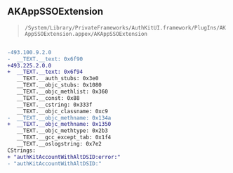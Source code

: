 ## AKAppSSOExtension

> `/System/Library/PrivateFrameworks/AuthKitUI.framework/PlugIns/AKAppSSOExtension.appex/AKAppSSOExtension`

```diff

-493.100.9.2.0
-  __TEXT.__text: 0x6f90
+493.225.2.0.0
+  __TEXT.__text: 0x6f94
   __TEXT.__auth_stubs: 0x3e0
   __TEXT.__objc_stubs: 0x1080
   __TEXT.__objc_methlist: 0x360
   __TEXT.__const: 0x88
   __TEXT.__cstring: 0x333f
   __TEXT.__objc_classname: 0xc9
-  __TEXT.__objc_methname: 0x134a
+  __TEXT.__objc_methname: 0x1350
   __TEXT.__objc_methtype: 0x2b3
   __TEXT.__gcc_except_tab: 0x1f4
   __TEXT.__oslogstring: 0x7e2
CStrings:
+ "authKitAccountWithAltDSID:error:"
- "authKitAccountWithAltDSID:"

```
